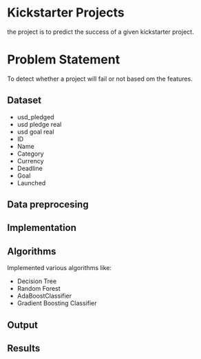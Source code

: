 # Kickstarter Projects
the project is to predict the success of a given kickstarter project.

# Problem Statement 
To detect whether a project will fail or not based om the features.

## Dataset
 - usd_pledged
 - usd pledge real
 - usd goal real
 - ID 
 - Name
 - Category
 - Currency
 - Deadline
 - Goal
 - Launched
 
 
## Data preprocesing
## Implementation

## Algorithms
Implemented various algorithms like:
- Decision Tree
- Random Forest
- AdaBoostClassifier
- Gradient Boosting Classifier

## Output
## Results

